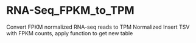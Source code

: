 # RNA-Seq_FPKM_to_TPM
Convert FPKM normalized RNA-seq reads to TPM Normalized
Insert TSV with FPKM counts, apply function to get new table
